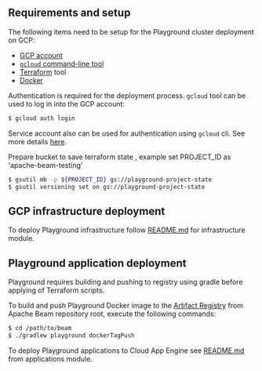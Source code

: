 <!--
    Licensed to the Apache Software Foundation (ASF) under one
    or more contributor license agreements.  See the NOTICE file
    distributed with this work for additional information
    regarding copyright ownership.  The ASF licenses this file
    to you under the Apache License, Version 2.0 (the
    "License"); you may not use this file except in compliance
    with the License.  You may obtain a copy of the License at

      http://www.apache.org/licenses/LICENSE-2.0

    Unless required by applicable law or agreed to in writing,
    software distributed under the License is distributed on an
    "AS IS" BASIS, WITHOUT WARRANTIES OR CONDITIONS OF ANY
    KIND, either express or implied.  See the License for the
    specific language governing permissions and limitations
    under the License.
-->

## Requirements and setup

The following items need to be setup for the Playground cluster deployment on GCP:

* [GCP account](https://cloud.google.com/) 
* [`gcloud` command-line tool](https://cloud.google.com/sdk/gcloud)
* [Terraform](https://www.terraform.io/downloads.html) tool
* [Docker](https://www.docker.com/get-started)

Authentication is required for the deployment process. `gcloud` tool can be used to log in into the GCP account:

```bash
$ gcloud auth login
```

Service account also can be used for authentication using `gcloud` cli. See more
details [here](https://cloud.google.com/sdk/gcloud/reference/auth/activate-service-account).

Prepare bucket to save terraform state , example  set  PROJECT_ID as 'apache-beam-testing'
```bash
$ gsutil mb -p ${PROJECT_ID} gs://playground-project-state
$ gsutil versioning set on gs://playground-project-state
```

## GCP infrastructure deployment

To deploy Playground infrastructure follow [README.md](./infrastructure/README.md) for infrastructure module.

## Playground application deployment

Playground requires building and pushing to registry using gradle before applying of Terraform scripts.

To build and push Playground Docker image to the [Artifact Registry](https://cloud.google.com/artifact-registry)
from Apache Beam repository root, execute the following commands:

```bash
$ cd /path/to/beam
$ ./gradlew playground dockerTagPush
```

To deploy Playground applications to Cloud App Engine see [README.md](./applications/README.md) from applications
module.
